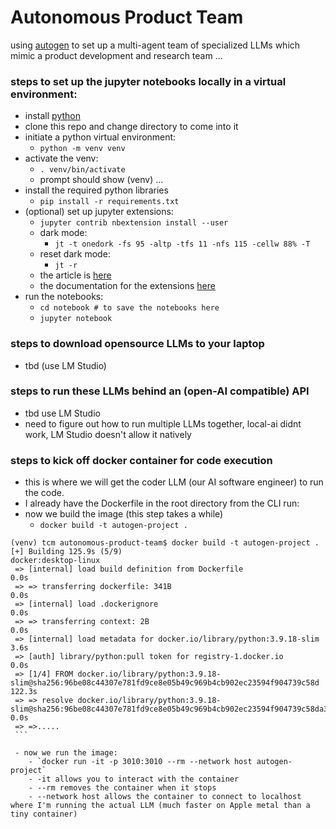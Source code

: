 # Autonomous Product Team

using [autogen](https://microsoft.github.io/autogen) to set up a multi-agent team of specialized LLMs which mimic a product development and research team ...


### steps to set up the jupyter notebooks locally in a virtual environment:


- install [python](https://www.python.org/downloads/)
- clone this repo and change directory to come into it
- initiate a python virtual environment:
	- `python -m venv venv`
- activate the venv:
	- `. venv/bin/activate`
	- prompt should show (venv) ...
- install the required python libraries
	- `pip install -r requirements.txt`
- (optional) set up jupyter extensions:
	- `jupyter contrib nbextension install --user`
	- dark mode:
		- `jt -t onedork -fs 95 -altp -tfs 11 -nfs 115 -cellw 88% -T`
	- reset dark mode:
		- `jt -r`
	- the article is [here](https://towardsdatascience.com/supercharging-jupyter-notebooks-e22f5ad7ca18)
	- the documentation for the extensions [here](https://jupyter-contrib-nbextensions.readthedocs.io/en/latest/)
- run the notebooks:
	- `cd notebook # to save the notebooks here`
	- `jupyter notebook`


### steps to download opensource LLMs to your laptop

- tbd (use LM Studio)

### steps to run these LLMs behind an (open-AI compatible) API

- tbd use LM Studio
- need to figure out how to run multiple LLMs together, local-ai didnt work, LM Studio doesn't allow it natively

### steps to kick off docker container for code execution

- this is where we will get the coder LLM (our AI software engineer) to run the code.
- I already have the Dockerfile in the root directory from the CLI run:
- now we build the image (this step takes a while)
	- `docker build -t autogen-project .`
````
(venv) tcm autonomous-product-team$ docker build -t autogen-project .
[+] Building 125.9s (5/9)                                                                               docker:desktop-linux
 => [internal] load build definition from Dockerfile                                                                    0.0s
 => => transferring dockerfile: 341B                                                                                    0.0s
 => [internal] load .dockerignore                                                                                       0.0s
 => => transferring context: 2B                                                                                         0.0s
 => [internal] load metadata for docker.io/library/python:3.9.18-slim                                                   3.6s
 => [auth] library/python:pull token for registry-1.docker.io                                                           0.0s
 => [1/4] FROM docker.io/library/python:3.9.18-slim@sha256:96be08c44307e781fd9ce8e05b49c969b4cb902ec23594f904739c58d  122.3s
 => => resolve docker.io/library/python:3.9.18-slim@sha256:96be08c44307e781fd9ce8e05b49c969b4cb902ec23594f904739c58da3  0.0s
 => =>.....
 ```

 - now we run the image:
 	- `docker run -it -p 3010:3010 --rm --network host autogen-project`
 	- -it allows you to interact with the container
 	- --rm removes the container when it stops
 	- --network host allows the container to connect to localhost where I'm running the actual LLM (much faster on Apple metal than a tiny container)

